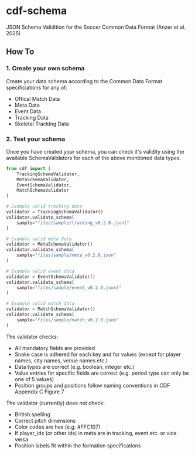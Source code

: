 # cdf-schema
JSON Schema Validition for the Soccer Common Data Format (Anzer et al. 2025)

## How To

### 1. Create your own schema
Create your data schema according to the Common Data Format specificiations for any of:
- Offical Match Data
- Meta Data
- Event Data
- Tracking Data
- Skeletal Tracking Data

### 2. Test your schema
Once you have created your schema, you can check it's validity using the available SchemaValidators for each of the above mentioned data types.

```python
from cdf import (
    TrackingSchemaValidator, 
    MetaSchemaValidator, 
    EventSchemaValidator,
    MatchSchemaValidator    
)

# Example valid tracking data
validator = TrackingSchemaValidator()
validator.validate_schema(
    sample="files/sample/tracking_v0.2.0.jsonl"
)

# Example valid meta data
validator = MetaSchemaValidator()
validator.validate_schema(
    sample="files/sample/meta_v0.2.0.json"
)

# Example valid event data
validator = EventSchemaValidator()
validator.validate_schema(
    sample="files/sample/event_v0.2.0.jsonl"
)

# Example valid match data
validator = MatchSchemaValidator()
validator.validate_schema(
    sample="files/sample/match_v0.2.0.json"
)
```

The validator checks:
- All mandatory fields are provided
- Snake case is adhered for each key and for values (except for player names, city names, venue names etc.)
- Data types are correct (e.g. boolean, integer etc.)
- Value entries for specific fields are correct (e.g. period type can only be one of 5 values)
- Position groups and positions follow naming conventions in CDF Appendix C Figure 7

The validator (currently) does not check:
- British spelling
- Correct pitch dimensions
- Color codes are hex (e.g. #FFC107)
- If player_ids (or other ids) in meta are in tracking, event etc. or vice versa
- Position labels fit within the formation specifications